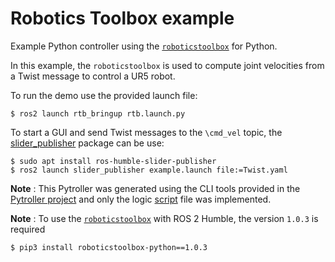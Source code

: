 # Robotics Toolbox example 

Example Python controller using the [`roboticstoolbox`](https://github.com/petercorke/robotics-toolbox-python) for Python. 

In this example, the `roboticstoolbox` is used to compute joint velocities from a Twist message to control a UR5 robot.

To run the demo use the provided launch file:

```shell
$ ros2 launch rtb_bringup rtb.launch.py
```

To start a GUI and send Twist messages to the `\cmd_vel` topic, the [slider_publisher](https://github.com/oKermorgant/slider_publisher/tree/ros2) package can be use:

```shell
$ sudo apt install ros-humble-slider-publisher
$ ros2 launch slider_publisher example.launch file:=Twist.yaml
```

**Note** : This Pytroller was generated using the CLI tools provided in the [Pytroller project](https://github.com/ICube-Robotics/pytroller) and only the logic [script](/roboticstoolbox_example/rtb_velocity_pytroller/script/rtb_velocity_pytroller_logic_impl.py) file was implemented.

**Note** : To use the [`roboticstoolbox`](https://github.com/petercorke/robotics-toolbox-python) with ROS 2 Humble, the version `1.0.3` is required
```shell
$ pip3 install roboticstoolbox-python==1.0.3
```